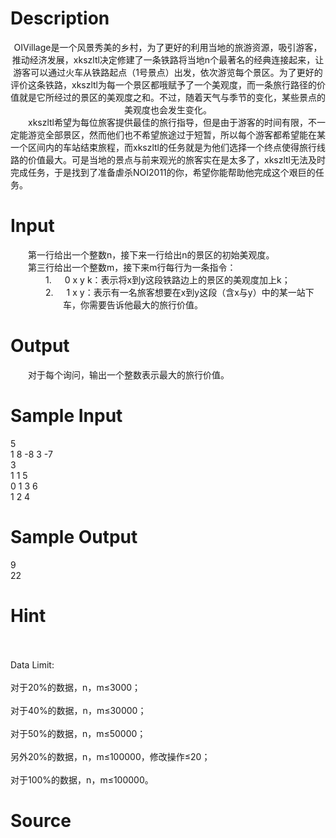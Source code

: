 
# Description

<div class="content"><div align="center">OIVillage是一个风景秀美的乡村，为了更好的利用当地的旅游资源，吸引游客，推动经济发展，xkszltl决定修建了一条铁路将当地n个最著名的经典连接起来，让游客可以通过火车从铁路起点（1号景点）出发，依次游览每个景区。为了更好的评价这条铁路，xkszltl为每一个景区都哦赋予了一个美观度，而一条旅行路径的价值就是它所经过的景区的美观度之和。不过，随着天气与季节的变化，某些景点的美观度也会发生变化。</div>
<div style="text-indent: 21pt">xkszltl希望为每位旅客提供最佳的旅行指导，但是由于游客的时间有限，不一定能游览全部景区，然而他们也不希望旅途过于短暂，所以每个游客都希望能在某一个区间内的车站结束旅程，而xkszltl的任务就是为他们选择一个终点使得旅行线路的价值最大。可是当地的景点与前来观光的旅客实在是太多了，xkszltl无法及时完成任务，于是找到了准备虐杀NOI2011的你，希望你能帮助他完成这个艰巨的任务。</div></div>

# Input

<div class="content"><div style="text-indent: 21pt">第一行给出一个整数n，接下来一行给出n的景区的初始美观度。</div>
<div style="text-indent: 21pt">第三行给出一个整数m，接下来m行每行为一条指令：</div>
<div style="margin: 0cm 0cm 0pt 63pt; text-indent: -21pt"><span>1.<span style="font: 7pt &#39;Times New Roman&#39;">         </span></span>0 x y k：表示将x到y这段铁路边上的景区的美观度加上k；</div>
<div style="margin: 0cm 0cm 0pt 63pt; text-indent: -21pt"><span>2.<span style="font: 7pt &#39;Times New Roman&#39;">         </span></span>1 x y：表示有一名旅客想要在x到y这段（含x与y）中的某一站下车，你需要告诉他最大的旅行价值。</div></div>

# Output

<div class="content"><div style="text-indent: 21pt">对于每个询问，输出一个整数表示最大的旅行价值。</div></div>

# Sample Input

<div class="content"><span class="sampledata">5<br/>
1 8 -8 3 -7<br/>
3<br/>
1 1 5<br/>
0 1 3 6<br/>
1 2 4<br/>
</span></div>

# Sample Output

<div class="content"><span class="sampledata">9<br/>
22</span></div>

# Hint

<div class="content"><p></p><p><br/><br/>
Data Limit:<br/><br/>
对于20%的数据，n，m≤3000；<br/><br/>
对于40%的数据，n，m≤30000；<br/><br/>
对于50%的数据，n，m≤50000；<br/><br/>
另外20%的数据，n，m≤100000，修改操作≤20；<br/><br/>
对于100%的数据，n，m≤100000。</p><p></p></div>

# Source

<div class="content"><p><a href="problemset.php?search="></a></p></div>

